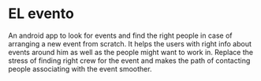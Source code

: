 # EL evento
An android app to look for events and find the right people in case of arranging a new event from scratch. It helps the users with right info about events around him as well as the people might want to work in. Replace the stress of finding right crew for the event and makes the path of contacting people associating with the event smoother. 
